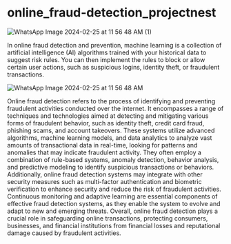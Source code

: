 # online_fraud-detection_projectnest
![WhatsApp Image 2024-02-25 at 11 56 48 AM (1)](https://github.com/Rohinikiet/Anomaly-detection_projectnest/assets/96356862/b2136fd1-6ca8-451e-8dbe-da5521c40ccd)


In online fraud detection and prevention, machine learning is a collection of artificial intelligence (AI) algorithms trained with your historical data to suggest risk rules. You can then implement the rules to block or allow certain user actions, such as suspicious logins, identity theft, or fraudulent transactions.

![WhatsApp Image 2024-02-25 at 11 56 48 AM](https://github.com/Rohinikiet/Anomaly-detection_projectnest/assets/96356862/36181dfe-bd05-4f48-8cc6-726db678c89b)

Online fraud detection refers to the process of identifying and preventing fraudulent activities conducted over the internet. It encompasses a range of techniques and technologies aimed at detecting and mitigating various forms of fraudulent behavior, such as identity theft, credit card fraud, phishing scams, and account takeovers. These systems utilize advanced algorithms, machine learning models, and data analytics to analyze vast amounts of transactional data in real-time, looking for patterns and anomalies that may indicate fraudulent activity. They often employ a combination of rule-based systems, anomaly detection, behavior analysis, and predictive modeling to identify suspicious transactions or behaviors. Additionally, online fraud detection systems may integrate with other security measures such as multi-factor authentication and biometric verification to enhance security and reduce the risk of fraudulent activities. Continuous monitoring and adaptive learning are essential components of effective fraud detection systems, as they enable the system to evolve and adapt to new and emerging threats. Overall, online fraud detection plays a crucial role in safeguarding online transactions, protecting consumers, businesses, and financial institutions from financial losses and reputational damage caused by fraudulent activities.
